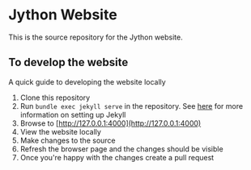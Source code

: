 # Jython Website
This is the source repository for the Jython website.

## To develop the website

A quick guide to developing the website locally

1.  Clone this repository
2.  Run `bundle exec jekyll serve` in the repository. See [here](https://help.github.com/articles/setting-up-your-github-pages-site-locally-with-jekyll) for more information on setting up Jekyll
3.  Browse to [http://127.0.0.1:4000](http://127.0.0.1:4000)
4.  View the website locally
5.  Make changes to the source
6.  Refresh the browser page and the changes should be visible
7.  Once you're happy with the changes create a pull request

